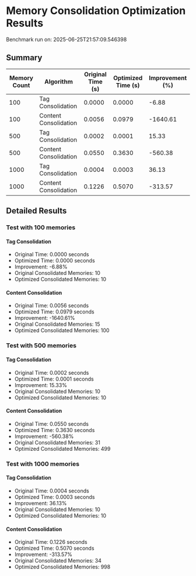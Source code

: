 # Memory Consolidation Optimization Results

Benchmark run on: 2025-06-25T21:57:09.546398

## Summary

| Memory Count | Algorithm | Original Time (s) | Optimized Time (s) | Improvement (%) |
|--------------|----------|------------------|-------------------|----------------|
| 100 | Tag Consolidation | 0.0000 | 0.0000 | -6.88 |
| 100 | Content Consolidation | 0.0056 | 0.0979 | -1640.61 |
| 500 | Tag Consolidation | 0.0002 | 0.0001 | 15.33 |
| 500 | Content Consolidation | 0.0550 | 0.3630 | -560.38 |
| 1000 | Tag Consolidation | 0.0004 | 0.0003 | 36.13 |
| 1000 | Content Consolidation | 0.1226 | 0.5070 | -313.57 |


## Detailed Results

### Test with 100 memories

#### Tag Consolidation

- Original Time: 0.0000 seconds
- Optimized Time: 0.0000 seconds
- Improvement: -6.88%
- Original Consolidated Memories: 10
- Optimized Consolidated Memories: 10

#### Content Consolidation

- Original Time: 0.0056 seconds
- Optimized Time: 0.0979 seconds
- Improvement: -1640.61%
- Original Consolidated Memories: 15
- Optimized Consolidated Memories: 100

### Test with 500 memories

#### Tag Consolidation

- Original Time: 0.0002 seconds
- Optimized Time: 0.0001 seconds
- Improvement: 15.33%
- Original Consolidated Memories: 10
- Optimized Consolidated Memories: 10

#### Content Consolidation

- Original Time: 0.0550 seconds
- Optimized Time: 0.3630 seconds
- Improvement: -560.38%
- Original Consolidated Memories: 31
- Optimized Consolidated Memories: 499

### Test with 1000 memories

#### Tag Consolidation

- Original Time: 0.0004 seconds
- Optimized Time: 0.0003 seconds
- Improvement: 36.13%
- Original Consolidated Memories: 10
- Optimized Consolidated Memories: 10

#### Content Consolidation

- Original Time: 0.1226 seconds
- Optimized Time: 0.5070 seconds
- Improvement: -313.57%
- Original Consolidated Memories: 34
- Optimized Consolidated Memories: 998

